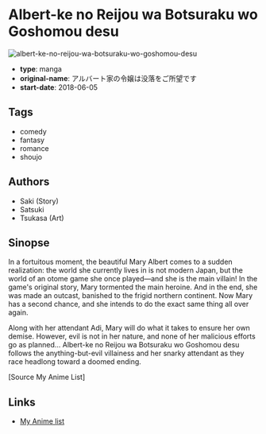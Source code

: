 # Albert-ke no Reijou wa Botsuraku wo Goshomou desu

![albert-ke-no-reijou-wa-botsuraku-wo-goshomou-desu](https://cdn.myanimelist.net/images/manga/3/224060.jpg)

-   **type**: manga
-   **original-name**: アルバート家の令嬢は没落をご所望です
-   **start-date**: 2018-06-05

## Tags

-   comedy
-   fantasy
-   romance
-   shoujo

## Authors

-   Saki (Story)
-   Satsuki
-   Tsukasa (Art)

## Sinopse

In a fortuitous moment, the beautiful Mary Albert comes to a sudden realization: the world she currently lives in is not modern Japan, but the world of an otome game she once played—and she is the main villain! In the game's original story, Mary tormented the main heroine. And in the end, she was made an outcast, banished to the frigid northern continent. Now Mary has a second chance, and she intends to do the exact same thing all over again.

Along with her attendant Adi, Mary will do what it takes to ensure her own demise. However, evil is not in her nature, and none of her malicious efforts go as planned... Albert-ke no Reijou wa Botsuraku wo Goshomou desu follows the anything-but-evil villainess and her snarky attendant as they race headlong toward a doomed ending.

[Source My Anime List]

## Links

-   [My Anime list](https://myanimelist.net/manga/114639/Albert-ke_no_Reijou_wa_Botsuraku_wo_Goshomou_desu)
